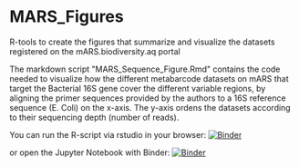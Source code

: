 # MARS_Figures
R-tools to create the figures that summarize and visualize the datasets registered on the mARS.biodiversity.aq portal

The markdown script "MARS_Sequence_Figure.Rmd" contains the code needed to visualize how the different metabarcode datasets on mARS that target the Bacterial 16S gene cover the different variable regions, by aligning the primer sequences provided by the authors to a 16S reference sequence (E. Coli) on the x-axis. The y-axis ordens the datasets according to their sequencing depth (number of reads).

You can run the R-script via rstudio in your browser: [![Binder](https://mybinder.org/badge_logo.svg)](https://mybinder.org/v2/gh/biodiversity-aq/MARS_Figures/master?urlpath=rstudio)

or open the Jupyter Notebook with Binder: [![Binder](https://mybinder.org/badge_logo.svg)](https://mybinder.org/v2/gh/biodiversity-aq/MARS_Figures/master?urlpath=https%3A%2F%2Fgithub.com%2Fbiodiversity-aq%2FMARS_Figures%2Fblob%2Fmaster%2FMARS_Sequence_Figure.ipynb.json)
